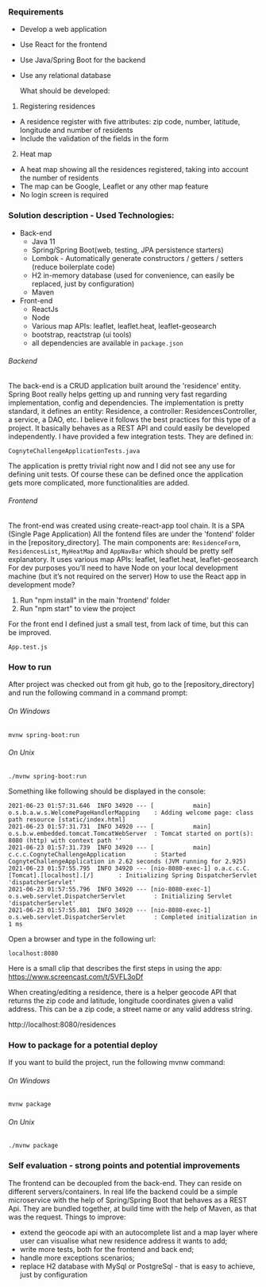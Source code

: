 ### Requirements
- Develop a web application
- Use React for the frontend
- Use Java/Spring Boot for the backend
- Use any relational database

  
  What should be developed:
1. Registering residences
- A residence register with five attributes: zip code, number, latitude, longitude and
  number of residents
- Include the validation of the fields in the form
2. Heat map
- A heat map showing all the residences registered, taking into account the number of
  residents
- The map can be Google, Leaflet or any other map feature
- No login screen is required

### Solution description - Used Technologies:
- Back-end
  - Java 11
  - Spring/Spring Boot(web, testing, JPA persistence starters)
  - Lombok - Automatically generate constructors / getters / setters (reduce boilerplate code)
  - H2 in-memory database (used for convenience, can easily be replaced, just by configuration)
  - Maven
- Front-end
  - ReactJs
  - Node
  - Various map APIs: leaflet, leaflet.heat, leaflet-geosearch
  - bootstrap, reactstrap (ui tools)
  - all dependencies are available in `package.json`

###### Backend
The back-end is a CRUD application built around the 'residence' entity. Spring Boot really helps getting up and running very fast regarding implementation, config and dependencies.
The implementation is pretty standard, it defines an entity: Residence, a controller: ResidencesController, a service, a DAO, etc. I believe it follows the best practices for this type of a project.
It basically behaves as a REST API and could easily be developed independently.
I have provided a few integration tests. They are defined in:
```
CognyteChallengeApplicationTests.java
```
The application is pretty trivial right now and I did not see any use for defining unit tests. Of course these can be defined once the application gets more complicated, more functionalities are added.
###### Frontend
The front-end was created using create-react-app tool chain. It is a SPA (Single Page Application)
All the fontend files are under the 'fontend' folder in the [repository_directory].
The main components are: `ResidenceForm`, `ResidencesList`, `MyHeatMap` and `AppNavBar` which should be pretty self explanatory.
It uses various map APIs: leaflet, leaflet.heat, leaflet-geosearch
For dev purposes you’ll need to have Node on your local development machine (but it’s not required on the server)
How to use the React app in development mode?

1) Run "npm install" in the main 'frontend' folder
2) Run "npm start" to view the project

For the front end I defined just a small test, from lack of time, but this can be improved.
```
App.test.js
```
### How to run
After project was checked out from git hub, go to the [repository_directory] and run the following command in a command prompt:
###### On Windows
```
mvnw spring-boot:run
```
###### On Unix
```
./mvnw spring-boot:run
```
Something like following should be displayed in the console:
```
2021-06-23 01:57:31.646  INFO 34920 --- [           main] o.s.b.a.w.s.WelcomePageHandlerMapping    : Adding welcome page: class path resource [static/index.html]
2021-06-23 01:57:31.731  INFO 34920 --- [           main] o.s.b.w.embedded.tomcat.TomcatWebServer  : Tomcat started on port(s): 8080 (http) with context path ''
2021-06-23 01:57:31.739  INFO 34920 --- [           main] c.c.c.CognyteChallengeApplication        : Started CognyteChallengeApplication in 2.62 seconds (JVM running for 2.925)
2021-06-23 01:57:55.795  INFO 34920 --- [nio-8080-exec-1] o.a.c.c.C.[Tomcat].[localhost].[/]       : Initializing Spring DispatcherServlet 'dispatcherServlet'
2021-06-23 01:57:55.796  INFO 34920 --- [nio-8080-exec-1] o.s.web.servlet.DispatcherServlet        : Initializing Servlet 'dispatcherServlet'
2021-06-23 01:57:55.801  INFO 34920 --- [nio-8080-exec-1] o.s.web.servlet.DispatcherServlet        : Completed initialization in 1 ms
```
Open a browser and type in the following url:
```
localhost:8080
```
Here is a small clip that describes the first steps in using the app:
https://www.screencast.com/t/5VFL3oDf

When creating/editing a residence, there is a helper geocode API that returns the zip code and latitude, longitude coordinates given a valid address. This can be a zip code, a street name or any valid address string.

http://localhost:8080/residences

### How to package for a potential deploy
If you want to build the project, run the following mvnw command:
###### On Windows
```
mvnw package
```
###### On Unix
```
./mvnw package
```

### Self evaluation - strong points and potential improvements
The frontend can be decoupled from the back-end. They can reside on different servers/containers.
In real life the backend could be a simple microservice with the help of Spring/Spring Boot that behaves as a REST Api.
They are bundled together, at build time with the help of Maven, as that was the request.
Things to improve:
- extend the geocode api with an autocomplete list and a map layer where user can visualise what new residence address it wants to add; 
- write more tests, both for the frontend and back end;
- handle more exceptions scenarios;
- replace H2 database with MySql or PostgreSql - that is easy to achieve, just by configuration
